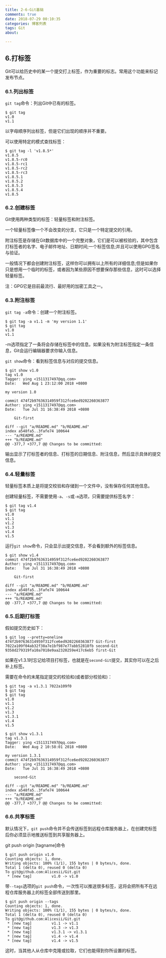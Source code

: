 ```yaml
---
title: 2-6-Git基础
comments: true
date: 2018-07-29 00:10:35
categories: 博客列表
tags: Git
about:

---
```


## 6.打标签

Git可以给历史中的某一个提交打上标签，作为重要的标志。常用这个功能来标记发布节点。

### 6.1.列出标签

`git tag`命令：列出Git中已有的标签。

```
$ git tag
v1.0
v1.1
```
以字母顺序列出标签，但是它们出现的顺序并不重要。

可以使用特定的模式查找标签：

```
$ git tag -l 'v1.8.5*'
v1.8.5
v1.8.5-rc0
v1.8.5-rc1
v1.8.5-rc2
v1.8.5-rc3
v1.8.5.1
v1.8.5.2
v1.8.5.3
v1.8.5.4
v1.8.5
```

### 6.2.创建标签

Git使用两种类型的标签：轻量标签和附注标签。

一个轻量标签像一个不会改变的分支，它只是一个特定提交的引用。

附注标签是存储在Git数据库中的一个完整对象，它们是可以被校验的，其中包含打标签者的名字、电子邮件地址、日期时间;一个标签信息;并且可以使用GPG签名与验证。

一般情况下都会创建附注标签，这样你可以拥有以上所有的详细信息;但是如果你只是想用一个临时的标签，或者因为某些原因不想要保存那些信息，这时可以选择轻量标签。

注：GPG它是目前最流行、最好用的加密工具之一。

### 6.3.附注标签

`git tag -a`命令：创建一个附注标签。

```
$ git tag -a v1.1 -m 'my version 1.1'
$ git tag
v1.0
v1.1
```

-m选项指定了一条将会存储在标签中的信息。如果没有为附注标签指定一条信息，Git会运行编辑器要求你输入信息。

`git show`命令：看到标签信息与对应的提交信息。

```
$ git show v1.0
tag v1.0
Tagger: ying <1511317497@qq.com>
Date:   Wed Aug 1 23:12:00 2018 +0800

my version 1.0

commit 474f2b97636314959f312fce6ed9202260363877
Author: ying <1511317497@qq.com>
Date:   Tue Jul 31 16:38:49 2018 +0800

    Git-first

diff --git "a/README.md" "b/README.md"
index a548fa5..3fafe74 100644
--- "a/README.md"
+++ "b/README.md"
@@ -377,7 +377,7 @@ Changes to be committed:
```

输出显示了打标签者的信息、打标签的日期信息、附注信息，然后显示具体的提交信息。

### 6.4.轻量标签

轻量标签本质上是将提交校验和存储到一个文件中，没有保存任何其他信息。

创建轻量标签，不需要使用`-a`、`-s`或`-m`选项，只需要提供标签名字：

```
$ git tag v1.4
$ git tag
v1.0
v1.1
v1.2
v1.3
v1.4
v1.5
```

运行`git show`命令，只会显示出提交信息，不会看到额外的标签信息。

```
$ git show v1.4
commit 474f2b97636314959f312fce6ed9202260363877
Author: ying <1511317497@qq.com>
Date:   Tue Jul 31 16:38:49 2018 +0800

    Git-first

diff --git "a/README.md" "b/README.md"
index a548fa5..3fafe74 100644
--- "a/README.md"
+++ "b/README.md"
@@ -377,7 +377,7 @@ Changes to be committed:
```

### 6.5.后期打标签

假如提交历史如下：

```
$ git log --pretty=oneline
474f2b97636314959f312fce6ed9202260363877 Git-first
7022a109f04ab32f38a7e1bf987e77abb52818fb second-Git
9358d279319fa10a7018e9aa2320259e417c6eb5 first-Git
```

如果在v1.3.1时忘记给项目打标签，也就是在`second-Git`提交，其实你可以在之后补上标签。

需要在命令的末尾指定提交的校验和(或者部分校验和)：

```
$ git tag -a v1.3.1 7022a109f0
$ git tag
$ git tag
v1.0
v1.1
v1.2
v1.3
v1.3.1
v1.4
v1.5

$ git show v1.3.1
tag v1.3.1
Tagger: ying <1511317497@qq.com>
Date:   Wed Aug 2 10:58:01 2018 +0800

my version 1.3.1
commit 474f2b97636314959f312fce6ed9202260363877
Author: ying <1511317497@qq.com>
Date:   Tue Jul 31 16:38:49 2018 +0800

    second-Git

diff --git "a/README.md" "b/README.md"
index a548fa5..3fafe74 100644
--- "a/README.md"
+++ "b/README.md"
@@ -377,7 +377,7 @@ Changes to be committed:
```

### 6.6.共享标签

默认情况下，`git push`命令并不会传送标签到远程仓库服务器上，在创建完标签后你必须显示地推送标签到共享服务器上。

git push origin [tagname]命令

```
$ git push origin v1.0
Counting objects: 1, done.
Writing objects: 100% (1/1), 155 bytes | 0 bytes/s, done.
Total 1 (delta 0), reused 0 (delta 0)
To git@github.com:Alicesii/Git.git
 * [new tag]         v1.0 -> v1.0
```

带`--tags`选项的`git push`命令，一次性可以推送很多标签，这将会把所有不在远程仓库服务器上的标签全部传送到那里。

```
$ git push origin --tags
Counting objects: 1, done.
Writing objects: 100% (1/1), 155 bytes | 0 bytes/s, done.
Total 1 (delta 0), reused 0 (delta 0)
To git@github.com:Alicesii/Git.git
 * [new tag]         v1.1 -> v1.1
 * [new tag]         v1.3 -> v1.3
 * [new tag]         v1.3.1 -> v1.3.1
 * [new tag]         v1.4 -> v1.4
 * [new tag]         v1.4 -> v1.5
```

这时，当其他人从仓库中克隆或拉取，它们也能得到你所设置的标签。
